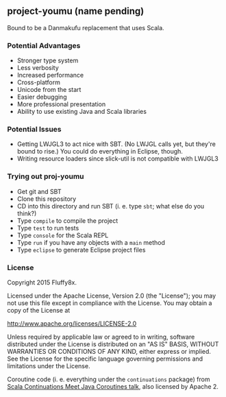 ## project-youmu (name pending)

Bound to be a Danmakufu replacement that uses Scala.

### Potential Advantages

* Stronger type system
* Less verbosity
* Increased performance
* Cross-platform
* Unicode from the start
* Easier debugging
* More professional presentation
* Ability to use existing Java and Scala libraries

### Potential Issues

* Getting LWJGL3 to act nice with SBT. (No LWJGL calls yet, but they're bound to rise.) You could do everything in Eclipse, though.
* Writing resource loaders since slick-util is not compatible with 
LWJGL3

### Trying out proj-youmu

* Get git and SBT
* Clone this repository
* CD into this directory and run SBT (i. e. type `sbt`; what else do you 
think?)
* Type `compile` to compile the project
* Type `test` to run tests
* Type `console` for the Scala REPL
* Type `run` if you have any objects with a `main` method
* Type `eclipse` to generate Eclipse project files

### License

Copyright 2015 Fluffy8x.

Licensed under the Apache License, Version 2.0 (the "License");
you may not use this file except in compliance with the License.
You may obtain a copy of the License at

http://www.apache.org/licenses/LICENSE-2.0

Unless required by applicable law or agreed to in writing, software
distributed under the License is distributed on an "AS IS" BASIS,
WITHOUT WARRANTIES OR CONDITIONS OF ANY KIND, either express or implied.
See the License for the specific language governing permissions and
limitations under the License.

Coroutine code (i. e. everything under the `continuations` package) from [Scala Continuations Meet Java Coroutines talk](https://github.com/milessabin/scala-cont-jvm-coro-talk), also licensed by Apache 2.
